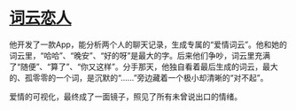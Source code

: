 # [词云恋人](https://yunlaigg.github.io)
他开发了一款App，能分析两个人的聊天记录，生成专属的“爱情词云”。他和她的词云里，“哈哈”、“晚安”、“好的呀”是最大的字。后来他们争吵，词云里充满了“随便”、“算了”、“你又这样”。分手那天，他独自看着最后生成的词云，最大的、孤零零的一个词，是沉默的“……”旁边藏着一个极小却清晰的“对不起”。

爱情的可视化，最终成了一面镜子，照见了所有未曾说出口的情绪。
